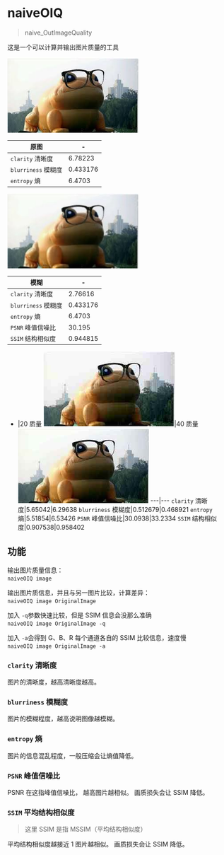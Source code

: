 
# naiveOIQ
> naive_OutImageQuality

这是一个可以计算并输出图片质量的工具


![原图](1.jpg)

原图| -
---|---
`clarity` 清晰度|6.78223
`blurriness` 模糊度|0.433176
`entropy` 熵|6.4703

![](1_模糊.jpg)

模糊| -
---|---
`clarity` 清晰度|2.76616
`blurriness` 模糊度|0.433176
`entropy` 熵|6.4703
`PSNR` 峰值信噪比|30.195
`SSIM` 结构相似度|0.944815



- |20 质量 ![20质量](1_20质量.jpg)|40 质量![40质量](1_40质量.jpg)
---|---
`clarity` 清晰度|5.65042|6.29638
`blurriness` 模糊度|0.512679|0.468921
`entropy` 熵|5.51854|6.53426
`PSNR` 峰值信噪比|30.0938|33.2334
`SSIM` 结构相似度|0.907538|0.958402


## 功能

输出图片质量信息：  
`naiveOIQ image `

输出图片质信息，并且与另一图片比较，计算差异：   
`naiveOIQ image OriginalImage`

加入 `-q`参数快速比较，但是 SSIM 信息会没那么准确   
`naiveOIQ image OriginalImage -q`

加入 `-a`会得到 G、B、R 每个通道各自的 SSIM 比较信息，速度慢   
`naiveOIQ image OriginalImage -a`


### `clarity` 清晰度
图片的清晰度，越高清晰度越高。

### `blurriness` 模糊度
图片的模糊程度，越高说明图像越模糊。

### `entropy` 熵
图片的信息混乱程度，一般压缩会让熵值降低。

### `PSNR` 峰值信噪比
PSNR 在这指峰值信噪比， 越高图片越相似。
画质损失会让 SSIM 降低。

### `SSIM` 平均结构相似度
>这里 SSIM 是指 MSSIM（平均结构相似度）

平均结构相似度越接近 1 图片越相似。
画质损失会让 SSIM 降低。
